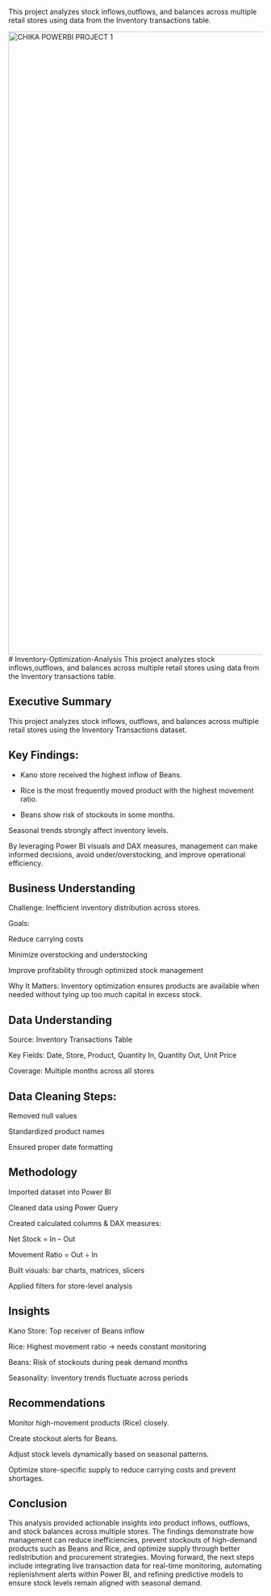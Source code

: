 This project analyzes stock inflows,outflows, and balances across multiple retail stores using data from the Inventory transactions table.

<img width="2196" height="1234" alt="CHIKA POWERBI PROJECT 1" src="https://github.com/user-attachments/assets/b03e3be0-35d3-4dc0-bbed-8845f7b08faf" />
# Inventory-Optimization-Analysis
This project analyzes stock inflows,outflows, and balances across multiple retail stores using data from the Inventory transactions table.

## Executive Summary

This project analyzes stock inflows, outflows, and balances across multiple retail stores using the Inventory Transactions dataset.

## Key Findings:

* Kano store received the highest inflow of Beans.

* Rice is the most frequently moved product with the highest movement ratio.

* Beans show risk of stockouts in some months.

Seasonal trends strongly affect inventory levels.

By leveraging Power BI visuals and DAX measures, management can make informed decisions, avoid under/overstocking, and improve operational efficiency.

## Business Understanding

Challenge: Inefficient inventory distribution across stores.

Goals:

Reduce carrying costs

Minimize overstocking and understocking

Improve profitability through optimized stock management

Why It Matters:
Inventory optimization ensures products are available when needed without tying up too much capital in excess stock.

## Data Understanding

Source: Inventory Transactions Table

Key Fields: Date, Store, Product, Quantity In, Quantity Out, Unit Price

Coverage: Multiple months across all stores

## Data Cleaning Steps:

Removed null values

Standardized product names

Ensured proper date formatting

## Methodology

Imported dataset into Power BI

Cleaned data using Power Query

Created calculated columns & DAX measures:

Net Stock = In – Out

Movement Ratio = Out ÷ In

Built visuals: bar charts, matrices, slicers

Applied filters for store-level analysis

## Insights

Kano Store: Top receiver of Beans inflow

Rice: Highest movement ratio → needs constant monitoring

Beans: Risk of stockouts during peak demand months

Seasonality: Inventory trends fluctuate across periods

## Recommendations

Monitor high-movement products (Rice) closely.

Create stockout alerts for Beans.

Adjust stock levels dynamically based on seasonal patterns.

Optimize store-specific supply to reduce carrying costs and prevent shortages.

## Conclusion

This analysis provided actionable insights into product inflows, outflows, and stock balances across multiple stores. The findings demonstrate how management can reduce inefficiencies, prevent stockouts of high-demand products such as Beans and Rice, and optimize supply through better redistribution and procurement strategies. Moving forward, the next steps include integrating live transaction data for real-time monitoring, automating replenishment alerts within Power BI, and refining predictive models to ensure stock levels remain aligned with seasonal demand.
